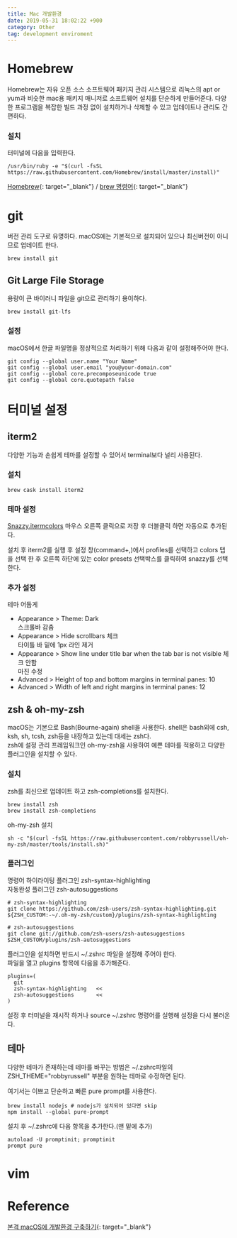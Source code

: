 ```yaml
---
title: Mac 개발환경
date: 2019-05-31 18:02:22 +900
category: Other
tag: development enviroment
---
```



# Homebrew 

Homebrew는 자유 오픈 소스 소프트웨어 패키지 관리 시스템으로 리눅스의 apt or yum과 비슷한 mac용 패키지 매니저로 소프트웨어 설치를 단순하게 만들어준다. 다양한 프로그램을 복잡한 빌드 과정 없이 설치하거나 삭제할 수 있고 업데이트나 관리도 간편하다.

### 설치
터미널에 다음을 입력한다.
```
/usr/bin/ruby -e "$(curl -fsSL https://raw.githubusercontent.com/Homebrew/install/master/install)"
```
  
[Homebrew](https://brew.sh/index_ko){: target="_blank"} / [brew 명령어](https://docs.brew.sh/Manpage.html){: target="_blank"}

# git

버전 관리 도구로 유명하다. macOS에는 기본적으로 설치되어 있으나 최신버전이 아니므로 업데이트 한다.
```
brew install git
```

## Git Large File Storage

용량이 큰 바이러니 파일을 git으로 관리하기 용이하다.
```
brew install git-lfs
```

### 설정
macOS에서 한글 파일명을 정상적으로 처리하기 위해 다음과 같이 설정해주어야 한다.

```
git config --global user.name "Your Name"
git config --global user.email "you@your-domain.com"
git config --global core.precomposeunicode true
git config --global core.quotepath false
```

# 터미널 설정

## iterm2

다양한 기능과 손쉽게 테마를 설정할 수 있어서 terminal보다 널리 사용된다.

### 설치 
```
brew cask install iterm2
```

### 테마 설정
[Snazzy.itermcolors](https://raw.githubusercontent.com/sindresorhus/iterm2-snazzy/master/Snazzy.itermcolors) 마우스 오른쪽 클릭으로 저장 후 더블클릭 하면 자동으로 추가된다.
  
설치 후 iterm2를 실행 후 설정 창(command+,)에서 profiles를 선택하고 colors 탭을 선택 한 후 오른쪽 하단에 있는 color presets 선택박스를 클릭하여 snazzy를 선택한다.

### 추가 설정
    
테마 어둡게  
- Appearance > Theme: Dark    
스크롤바 감춤  
- Appearance > Hide scrollbars 체크    
타이틀 바 밑에 1px 라인 제거  
- Appearance > Show line under title bar when the tab bar is not visible 체크 안함    
마진 수정  
- Advanced > Height of top and bottom margins in terminal panes: 10  
- Advanced > Width of left and right margins in terminal panes: 12  

## zsh & oh-my-zsh
macOS는 기본으로 Bash(Bourne-again) shell을 사용한다. shell은 bash외에 csh, ksh, sh, tcsh, zsh등을 내장하고 있는데 대세는 zsh다.  
zsh에 설정 관리 프레임워크인 oh-my-zsh을 사용하여 예쁜 테마를 적용하고 다양한 플러그인을 설치할 수 있다.

### 설치
zsh를 최신으로 업데이트 하고 zsh-completions를 설치한다.
```
brew install zsh 
brew install zsh-completions
```
oh-my-zsh 설치
```
sh -c "$(curl -fsSL https://raw.githubusercontent.com/robbyrussell/oh-my-zsh/master/tools/install.sh)"
```
### 플러그인
명령어 하이라이팅 플러그인 zsh-syntax-highlighting  
자동완성 플러그인 zsh-autosuggestions
```
# zsh-syntax-highlighting
git clone https://github.com/zsh-users/zsh-syntax-highlighting.git ${ZSH_CUSTOM:-~/.oh-my-zsh/custom}/plugins/zsh-syntax-highlighting

# zsh-autosuggestions
git clone git://github.com/zsh-users/zsh-autosuggestions $ZSH_CUSTOM/plugins/zsh-autosuggestions
```
  
플러그인을 설치하면 반드시 ~/.zshrc 파일을 설정해 주어야 한다.  
파일을 열고 plugins 항목에 다음을 추가해준다.
```
plugins=(
  git
  zsh-syntax-highlighting   <<
  zsh-autosuggestions       <<
)
```

설정 후 터미널을 재시작 하거나 source ~/.zshrc 명령어를 실행해 설정을 다시 불러온다.

## 테마
다양한 테마가 존재하는데 테마를 바꾸는 방법은 ~/.zshrc파일의 ZSH_THEME="robbyrussell" 부분을 원하는 테마로 수정하면 된다.
  
여기서는 이쁘고 단순하고 빠른 pure prompt를 사용한다.

```
brew install nodejs # nodejs가 설치되어 있다면 skip
npm install --global pure-prompt
```
  
설치 후 ~/.zshrc에 다음 항목을 추가한다.(맨 밑에 추가)
```
autoload -U promptinit; promptinit
prompt pure
```
  
# vim
  
# Reference

[본격 macOS에 개발환경 구축하기](https://subicura.com/2017/11/22/mac-os-development-environment-setup.html){: target="_blank"}